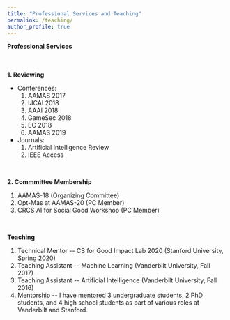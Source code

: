 ```yaml
---
title: "Professional Services and Teaching"
permalink: /teaching/
author_profile: true
---
```


<b>Professional Services</b><br><br><br>

<b>1. Reviewing</b><br>

<ul>
    <li> Conferences:
        <ol>
            <li>AAMAS 2017</li>
            <li>IJCAI 2018</li>
            <li>AAAI 2018</li>
            <li>GameSec 2018</li>
            <li>EC 2018</li>
            <li>AAMAS 2019</li>
        </ol> 
    </li>
    <li> Journals:
        <ol>
            <li>Artificial Intelligence Review</li>
            <li>IEEE Access</li>
        </ol> 
    </li>
</ul>

<br>

<b>2. Commmittee Membership</b><br>
<ol>
    <li>AAMAS-18 (Organizing Committee)</li>
    <li>Opt-Mas at AAMAS-20 (PC Member)</li>
    <li>CRCS AI for Social Good Workshop (PC Member)</li>
</ol>
<br>


<b>Teaching</b><br>

<ol>
<li> Technical Mentor -- CS for Good Impact Lab 2020 (Stanford University, Spring 2020)</li>

<li>Teaching Assistant -- Machine Learning (Vanderbilt University, Fall 2017)</li>

<li>Teaching Assistant -- Artificial Intelligence (Vanderbilt University, Fall 2016)</li>

<li> Mentorship -- I have mentored 3 undergraduate students, 2 PhD students, and 4 high school students as part of various roles at Vanderbilt and Stanford.</li>
</ol>


